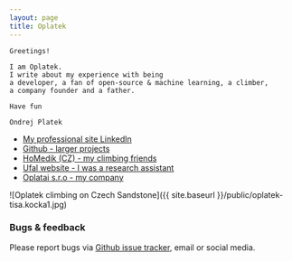 ```yaml
---
layout: page
title: Oplatek
---
```


    Greetings!

    I am Oplatek.
    I write about my experience with being
    a developer, a fan of open-source & machine learning, a climber,
    a company founder and a father.

    Have fun

    Ondrej Platek


* [My professional site LinkedIn](https://cz.linkedin.com/in/ondrejplatek)
* [Github - larger projects](https://github.com/oplatek/)
* [HoMedik (CZ) - my climbing friends](http://www.homedik.cz)
* [Ufal website - I was a research assistant](https://ufal.mff.cuni.cz/ondrej-platek)
* [Oplatai s.r.o - my company ](https://ufal.mff.cuni.cz/ondrej-platek)


![Oplatek climbing on Czech Sandstone]({{ site.baseurl }}/public/oplatek-tisa.kocka1.jpg)

### Bugs & feedback
Please report bugs via [Github issue tracker](https://github.com/oplatek/oplatek.github.io/issues/new), email or social media.
